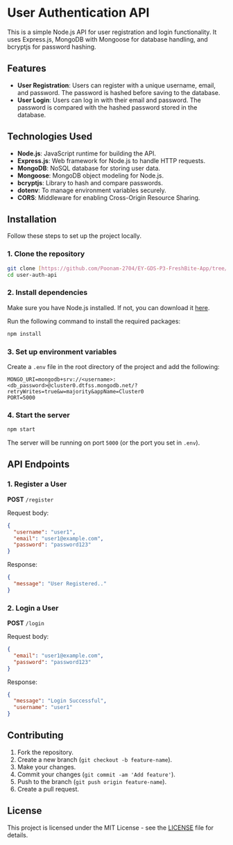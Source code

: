 # User Authentication API

This is a simple Node.js API for user registration and login functionality. It uses Express.js, MongoDB with Mongoose for database handling, and bcryptjs for password hashing.

## Features

- **User Registration**: Users can register with a unique username, email, and password. The password is hashed before saving to the database.
- **User Login**: Users can log in with their email and password. The password is compared with the hashed password stored in the database.

## Technologies Used

- **Node.js**: JavaScript runtime for building the API.
- **Express.js**: Web framework for Node.js to handle HTTP requests.
- **MongoDB**: NoSQL database for storing user data.
- **Mongoose**: MongoDB object modeling for Node.js.
- **bcryptjs**: Library to hash and compare passwords.
- **dotenv**: To manage environment variables securely.
- **CORS**: Middleware for enabling Cross-Origin Resource Sharing.

## Installation

Follow these steps to set up the project locally.

### 1. Clone the repository

```bash
git clone [https://github.com/Poonam-2704/EY-GDS-P3-FreshBite-App/tree/main/Backend]
cd user-auth-api
```

### 2. Install dependencies

Make sure you have Node.js installed. If not, you can download it [here](https://nodejs.org/).

Run the following command to install the required packages:

```bash
npm install
```

### 3. Set up environment variables

Create a `.env` file in the root directory of the project and add the following:

```
MONGO_URI=mongodb+srv://<username>:<db_password>@cluster0.dtfss.mongodb.net/?retryWrites=true&w=majority&appName=Cluster0
PORT=5000
```

### 4. Start the server

```bash
npm start
```

The server will be running on port `5000` (or the port you set in `.env`).

## API Endpoints

### 1. Register a User

**POST** `/register`

Request body:
```json
{
  "username": "user1",
  "email": "user1@example.com",
  "password": "password123"
}
```

Response:
```json
{
  "message": "User Registered.."
}
```

### 2. Login a User

**POST** `/login`

Request body:
```json
{
  "email": "user1@example.com",
  "password": "password123"
}
```

Response:
```json
{
  "message": "Login Successful",
  "username": "user1"
}
```

## Contributing

1. Fork the repository.
2. Create a new branch (`git checkout -b feature-name`).
3. Make your changes.
4. Commit your changes (`git commit -am 'Add feature'`).
5. Push to the branch (`git push origin feature-name`).
6. Create a pull request.

## License

This project is licensed under the MIT License - see the [LICENSE](LICENSE) file for details.
